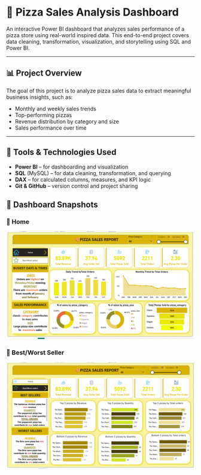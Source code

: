 # 🍕 Pizza Sales Analysis Dashboard

An interactive Power BI dashboard that analyzes sales performance of a pizza store using real-world inspired data. This end-to-end project covers data cleaning, transformation, visualization, and storytelling using SQL and Power BI.

---

## 📊 Project Overview

The goal of this project is to analyze pizza sales data to extract meaningful business insights, such as:

- Monthly and weekly sales trends
- Top-performing pizzas
- Revenue distribution by category and size
- Sales performance over time

---

## 🧰 Tools & Technologies Used

- **Power BI** – for dashboarding and visualization  
- **SQL** (MySQL) – for data cleaning, transformation, and querying  
- **DAX** – for calculated columns, measures, and KPI logic  
- **Git & GitHub** – version control and project sharing  


## 📸 Dashboard Snapshots

### 🔹 Home

![Overview Dashboard](1.png)

### 🔹 Best/Worst Seller

![Top Pizzas](2.png)
